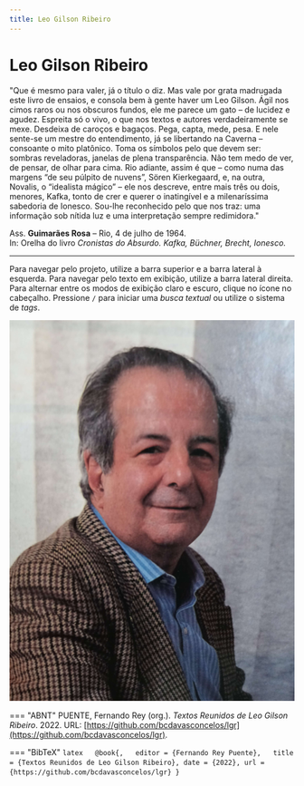 ```yaml
---
title: Leo Gilson Ribeiro
---
```


# Leo Gilson Ribeiro

"Que é mesmo para valer, já o título o diz. Mas vale por grata madrugada este livro de ensaios, e consola bem à gente haver um Leo Gilson. Ágil nos cimos raros ou nos obscuros fundos, ele me parece um gato – de lucidez e agudez. Espreita só o vivo, o que nos textos e autores verdadeiramente se mexe. Desdeixa de caroços e bagaços. Pega, capta, mede, pesa. E nele sente-se um mestre do entendimento, já se libertando na Caverna – consoante o mito platônico. Toma os símbolos pelo que devem ser: sombras reveladoras, janelas de plena transparência. Não tem medo de ver, de pensar, de olhar para cima. Rio adiante, assim é que – como numa das margens “de seu púlpito de nuvens”, Sören Kierkegaard, e, na outra, Novalis, o “idealista mágico” – ele nos descreve, entre mais três ou dois, menores, Kafka, tonto de crer e querer o inatingível e a milenaríssima sabedoria de Ionesco. Sou-lhe reconhecido pelo que nos traz: uma informação sob nítida luz e uma interpretação sempre redimidora."
 
Ass. **Guimarães Rosa** – Rio, 4 de julho de 1964.  
In: Orelha do livro *Cronistas do Absurdo. Kafka, Büchner, Brecht, Ionesco.*


---




Para navegar pelo projeto, utilize a barra superior e a barra lateral à esquerda. Para navegar pelo texto em exibição, utilize a barra lateral direita. Para alternar entre os modos de exibição claro e escuro, clique no ícone no cabeçalho. Pressione `/`   para iniciar uma *busca textual* ou utilize o sistema de *tags*.  

![](img/LGR_0001.jpg)

=== "ABNT"
    PUENTE, Fernando Rey (org.). _Textos Reunidos de Leo Gilson Ribeiro_. 2022. URL: [https://github.com/bcdavasconcelos/lgr](https://github.com/bcdavasconcelos/lgr).  

=== "BibTeX"
    ```latex  
    @book{,  
    editor = {Fernando Rey Puente},  
    title = {Textos Reunidos de Leo Gilson Ribeiro},
    date = {2022},
    url = {https://github.com/bcdavasconcelos/lgr}
    }
    ```
